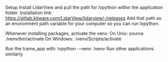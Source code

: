 Setup
Install LidarView and pull the path for lvpython within the application folder.
Installation link: https://gitlab.kitware.com/LidarView/lidarview/-/releases
Add that path as an environment path variable for your computer so you can run lvpython.

Whenever installing packages, activate the venv:
On Unix: source .lvenv/bin/activate
On Windows: .lvenv/Scripts/activate

Run the trame_app with:
  lvpython <trame-python-script> --venv .lvenv
Run other applications similarly
